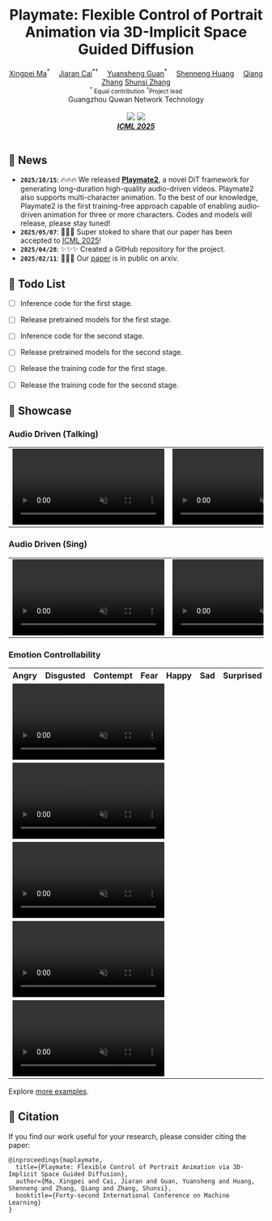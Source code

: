 <h1 align="center">Playmate: Flexible Control of Portrait Animation via 3D-Implicit Space Guided Diffusion</h1>

<div align='center'>
    <a href='https://github.com/XPMarcus' target='_blank'>Xingpei Ma</a><sup>*</sup>&emsp;
    <a href='https://github.com/caijiaran1993' target='_blank'>Jiaran Cai</a><sup>*†</sup>&emsp;
    <a href='https://github.com/Guanyuansheng' target='_blank'>Yuansheng Guan</a><sup>*</sup>&emsp;
    <a href='https://github.com/huangshenneng' target='_blank'>Shenneng Huang</a><sup></sup>&emsp;
    <a href='https://github.com/' target='_blank'>Qiang Zhang</a><sup></sup>
    <a href='https://github.com/' target='_blank'>Shunsi Zhang</a><sup></sup>
</div>
<div align='center'>
    <small><sup>*</sup> Equal contribution</small>
    <small><sup>†</sup>Project lead</small>
</div>

<div align='center'>
Guangzhou Quwan Network Technology
</div>
<br>

<div align="center">
  <a href='https://arxiv.org/abs/2502.07203'><img src='https://img.shields.io/badge/Paper-Arxiv-red'></a>
  <a href='https://playmate111.github.io/Playmate/'><img src='https://img.shields.io/badge/Project-HomePage-Green'></a>
</div>

<div align='Center'>
    <i><strong><a href='https://icml.cc/Conferences/2025' target='_blank'>ICML 2025</a></strong></i>
</div>
<br>


## 📰 News
- **`2025/10/15`**: 🔥🔥🔥 We released [**Playmate2**](https://github.com/Playmate111/Playmate2), a novel DiT framework for generating long-duration high-quality audio-driven videos. Playmate2 also supports multi-character animation. To the best of our knowledge, Playmate2 is the first training-free approach capable of enabling audio-driven animation for three or more characters. Codes and models will release, please stay tuned!
- **`2025/05/07`**: 🎉🎉🎉 Super stoked to share that our paper has been accepted to [ICML 2025](https://icml.cc/Conferences/2025)!
- **`2025/04/28`**: ✨✨✨ Created a GitHub repository for the project.
- **`2025/02/11`**: 🚀🚀🚀 Our [paper](https://arxiv.org/abs/2502.07203) is in public on arxiv.



## 📑 Todo List
- [ ] Inference code for the first stage.
- [ ] Release pretrained models for the first stage.
- [ ] Inference code for the second stage.
- [ ] Release pretrained models for the second stage.
- [ ] Release the training code for the first stage.
- [ ] Release the training code for the second stage.



## 📸 Showcase
### Audio Driven (Talking)

<table class="center">
    
<tr>
    <td width=30% style="border: none">
        <video controls loop src="https://github.com/user-attachments/assets/e6058adf-9a0c-430f-b00a-97ff1c2029fe" muted="false"></video>
    </td>
    <td width=30% style="border: none">
        <video controls loop src="https://github.com/user-attachments/assets/505d1c5d-5158-4221-bf33-c823083d46e5" muted="false"></video>
    </td>
    <td width=30% style="border: none">
        <video controls loop src="https://github.com/user-attachments/assets/00c407dd-5d88-400d-a5f4-d139960a72af" muted="false"></video>
    </td>
</tr>

</table>


### Audio Driven (Sing)

<table class="center">
    
<tr>
    <td width=30% style="border: none">
        <video controls loop src="https://github.com/user-attachments/assets/e53f9afa-82aa-42a9-b0a9-30ce5aff83f0" muted="false"></video>
    </td>
    <td width=30% style="border: none">
        <video controls loop src="https://github.com/user-attachments/assets/284afe10-a95d-4aef-87fe-89a89c8b1052" muted="false"></video>
    </td>
    <td width=30% style="border: none">
        <video controls loop src="https://github.com/user-attachments/assets/99457b6b-49dc-4709-b0e6-c58e63f3ecc2" muted="false"></video>
    </td>
</tr>

</table>


### Emotion Controllability
<table> 
    <tr>
        <th style="width:14.28%;">Angry</th>
        <th style="width:14.28%;">Disgusted</th>
        <th style="width:14.28%;">Contempt</th>
        <th style="width:14.28%;">Fear</th>
        <th style="width:14.28%;">Happy</th>
        <th style="width:14.28%;">Sad</th>
        <th style="width:14.28%;">Surprised</th>
    </tr>
    <tr>
        <td colspan="7">
            <video controls loop src="https://github.com/user-attachments/assets/55119d12-8a21-434b-8ea0-8cdecc17d99d" muted="false"></video>
        </td>
    </tr>
    <tr>
        <td colspan="7">
            <video controls loop src="https://github.com/user-attachments/assets/899507f0-fbe1-4ce8-9b57-f9d2105c3d64" muted="false"></video>
        </td>
    </tr>
    <tr>
        <td colspan="7">
            <video controls loop src="https://github.com/user-attachments/assets/79181db1-bae6-42d4-8308-ac33ef85751a" muted="false"></video>
        </td>
    </tr>
    <tr>
        <td colspan="7">
            <video controls loop src="https://github.com/user-attachments/assets/2c761809-ea64-477b-bb5d-0c99e179ebdf" muted="false"></video>
        </td>
    </tr>
    <tr>
        <td colspan="7">
            <video controls loop src="https://github.com/user-attachments/assets/af2b68f5-1096-4301-aaf7-c3171b84393c" muted="false"></video>
        </td>
    </tr>
</table>

Explore [more examples](https://playmate111.github.io/Playmate/).



## 📝 Citation

If you find our work useful for your research, please consider citing the paper:

```
@inproceedings{maplaymate,
  title={Playmate: Flexible Control of Portrait Animation via 3D-Implicit Space Guided Diffusion},
  author={Ma, Xingpei and Cai, Jiaran and Guan, Yuansheng and Huang, Shenneng and Zhang, Qiang and Zhang, Shunsi},
  booktitle={Forty-second International Conference on Machine Learning}
}

```
